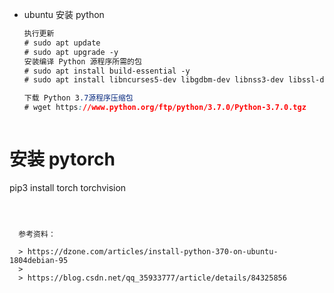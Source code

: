 - ubuntu 安装 python

  ```css
  执行更新
  # sudo apt update
  # sudo apt upgrade -y
  安装编译 Python 源程序所需的包
  # sudo apt install build-essential -y
  # sudo apt install libncurses5-dev libgdbm-dev libnss3-dev libssl-dev libreadline-dev libffi-dev -y
  
  下载 Python 3.7源程序压缩包
  # wget https://www.python.org/ftp/python/3.7.0/Python-3.7.0.tgz
  ```

  ```
  
  ```
# 安装 pytorch
  pip3 install torch torchvision
```
  
  
  
  参考资料：
  
  > https://dzone.com/articles/install-python-370-on-ubuntu-1804debian-95
  >
  > https://blog.csdn.net/qq_35933777/article/details/84325856
```
